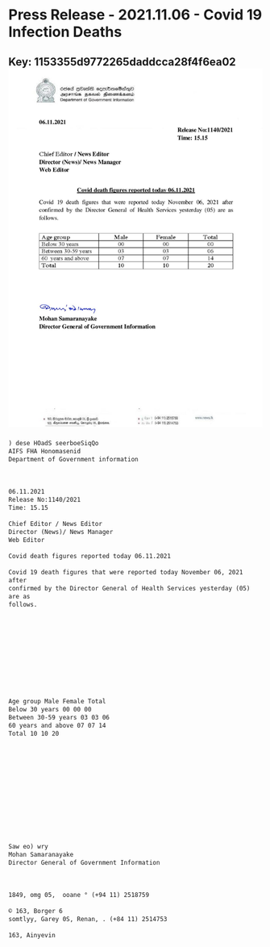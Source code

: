 # Press Release - 2021.11.06 - Covid 19 Infection Deaths 
Key: 1153355d9772265daddcca28f4f6ea02 
![img](img/1153355d9772265daddcca28f4f6ea02.jpg)
---
```
) dese HOadS seerboeSiqQo
AIFS FHA Honomasenid
Department of Government information

 

06.11.2021
Release No:1140/2021
Time: 15.15

Chief Editor / News Editor
Director (News)/ News Manager
Web Editor

Covid death figures reported today 06.11.2021

Covid 19 death figures that were reported today November 06, 2021 after
confirmed by the Director General of Health Services yesterday (05) are as
follows.

 

 

 

 

 

Age group Male Female Total
Below 30 years 00 00 00
Between 30-59 years 03 03 06
60 years and above 07 07 14
Total 10 10 20

 

 

 

 

 

 

Saw eo) wry
Mohan Samaranayake
Director General of Government Information

  

1849, omg 05,  ooane ° (+94 11) 2518759

© 163, Borger 6
somtlyy, Garey 0S, Renan, . (+84 11) 2514753

163, Ainyevin

```
